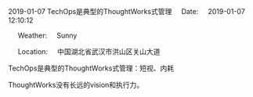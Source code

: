 2019-01-07 TechOps是典型的ThoughtWorks式管理     Date:     2019-01-07 12:10:12

     Weather:     Sunny

     Location:     中国湖北省武汉市洪山区关山大道

TechOps是典型的ThoughtWorks式管理：短视、内耗

ThoughtWorks没有长远的vision和执行力。
